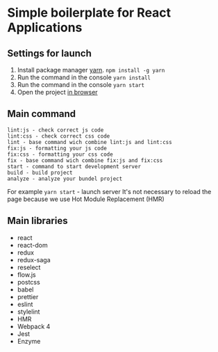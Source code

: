 <h1>Simple boilerplate for React Applications</h1>

Settings for launch
-----------------------------------

1. Install package manager [yarn](https://yarnpkg.com/).
```npm install -g yarn```
2. Run the command in the console ```yarn install```
3. Run the command in the console ```yarn start```
4. Open the project [in browser](http://localhost:3000)


Main command
-----------------------------------

```
lint:js - check correct js code
lint:css - check correct css code
lint - base command wich combine lint:js and lint:css
fix:js - formatting your js code
fix:css - formatting your css code
fix - base command wich combine fix:js and fix:css
start - command to start development server
build - build project
analyze - analyze your bundel project
```

For example ```yarn start``` - launch server
It's not necessary to reload the page because we use Hot Module Replacement (HMR)


Main libraries
 -----------------------------------

- react
- react-dom
- redux
- redux-saga
- reselect
- flow.js
- postcss
- babel
- prettier
- eslint
- stylelint
- HMR
- Webpack 4
- Jest
- Enzyme
